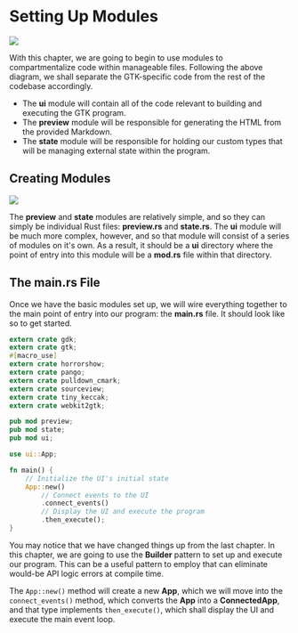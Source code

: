 # Setting Up Modules

<img src="images/ch04_mod_diagram.png" />

With this chapter, we are going to begin to use modules to compartmentalize
code within manageable files. Following the above diagram, we shall separate
the GTK-specific code from the rest of the codebase accordingly.

- The **ui** module will contain all of the code relevant to building and
executing the GTK program.
- The **preview** module will be responsible for generating the HTML from the
provided Markdown.
- The **state** module will be responsible for holding our custom types that
will be managing external state within the program.

## Creating Modules

<img src="images/ch04_modules.png" />

The **preview** and **state** modules are relatively simple, and so they
can simply be individual Rust files: **preview.rs** and **state.rs**. The
**ui** module will be much more complex, however, and so that module will
consist of a series of modules on it's own. As a result, it should be a
**ui** directory where the point of entry into this module will be a
**mod.rs** file within that directory.

## The main.rs File

Once we have the basic modules set up, we will wire everything together
to the main point of entry into our program: the **main.rs** file. It
should look like so to get started.

```rust
extern crate gdk;
extern crate gtk;
#[macro_use]
extern crate horrorshow;
extern crate pango;
extern crate pulldown_cmark;
extern crate sourceview;
extern crate tiny_keccak;
extern crate webkit2gtk;

pub mod preview;
pub mod state;
pub mod ui;

use ui::App;

fn main() {
    // Initialize the UI's initial state
    App::new()
        // Connect events to the UI
        .connect_events()
        // Display the UI and execute the program
        .then_execute();
}
```

You may notice that we have changed things up from the last chapter. In
this chapter, we are going to use the **Builder** pattern to set up and
execute our program. This can be a useful pattern to employ that can
eliminate would-be API logic errors at compile time.

The `App::new()` method will create a new **App**, which we will move
into the `connect_events()` method, which converts the **App** into a
**ConnectedApp**, and that type implements `then_execute()`, which shall
display the UI and execute the main event loop.